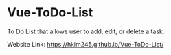 # Vue-ToDo-List

To Do List that allows user to add, edit, or delete a task.

Website Link: https://hkim245.github.io/Vue-ToDo-List/
